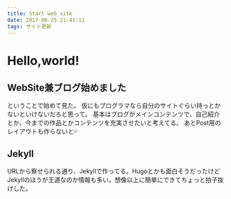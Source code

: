 ```yaml
---
title: Start web site
date: 2017-06-25 21:41:11
tags: サイト更新
---
```


# Hello,world!

## WebSite兼ブログ始めました

ということで始めて見た。
仮にもプログラマなら自分のサイトぐらい持っとかないといけないだろと思って。
基本はブログがメインコンテンツで、自己紹介とか、今までの作品とかコンテンツを充実させたいと考えてる。
あとPost用のレイアウトも作らないと💦

## Jekyll

URLから察せられる通り、Jekyllで作ってる。Hugoとかも面白そうだったけどJekyllのほうが王道なのか情報も多い。想像以上に簡単にできてちょっと拍子抜けした。